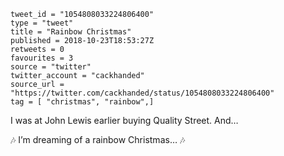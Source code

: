 ```
tweet_id = "1054808033224806400"
type = "tweet"
title = "Rainbow Christmas"
published = 2018-10-23T18:53:27Z
retweets = 0
favourites = 3
source = "twitter"
twitter_account = "cackhanded"
source_url = "https://twitter.com/cackhanded/status/1054808033224806400"
tag = [ "christmas", "rainbow",]
```

I was at John Lewis earlier buying Quality Street. And… 

🎶 I’m dreaming of a rainbow Christmas… 🎶

<p class='image'><img src='http://mnf.m17s.net/2018/10/23/DqNuQWTXgAAyR8p.jpg' alt=''></p>

<p class='image'><img src='http://mnf.m17s.net/2018/10/23/DqNuQN5XgAAaxCH.jpg' alt=''></p>

<p class='image'><img src='http://mnf.m17s.net/2018/10/23/DqNuQTbWoAItG-H.jpg' alt=''></p>

<p class='image'><img src='http://mnf.m17s.net/2018/10/23/DqNuQQTX0AA82d_.jpg' alt=''></p>

